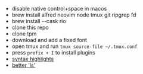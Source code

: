 - disable native control+space in macos
- brew install alfred neovim node tmux git ripgrep fd
- brew install --cask rio
- clone this repo
- clone tpm
- download and add a fixed font
- open tmux and run `tmux source-file ~/.tmux.conf`
- press `prefix + I` to install plugins
- [syntax highlights](https://github.com/zsh-users/zsh-syntax-highlighting/blob/master/INSTALL.md)
- [better 'ls'](https://github.com/eza-community/eza?tab=readme-ov-file)

